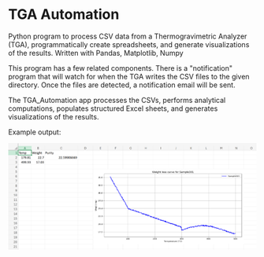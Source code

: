 # TGA Automation

Python program to process CSV data from a Thermogravimetric Analyzer (TGA), programmatically create spreadsheets, and generate visualizations of the results. Written with Pandas, Matplotlib, Numpy

This program has a few related components. There is a "notification" program that will watch for when the TGA writes the CSV files to the given directory. Once the files are detected, a notification email will be sent.

The TGA_Automation app processes the CSVs, performs analytical computations, populates structured Excel sheets, and generates visualizations of the results.

Example output:

<img src="images/example_output.png" width="1000">
